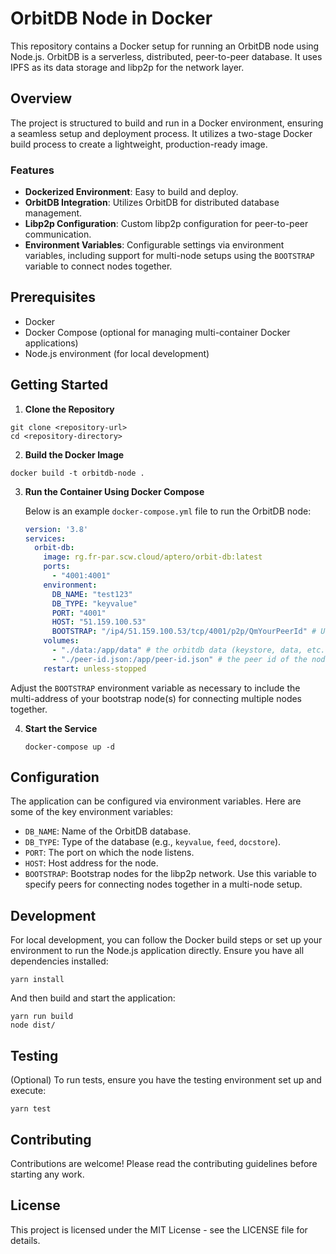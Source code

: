 # OrbitDB Node in Docker

This repository contains a Docker setup for running an OrbitDB node using Node.js. OrbitDB is a serverless, distributed, peer-to-peer database. It uses IPFS as its data storage and libp2p for the network layer.

## Overview

The project is structured to build and run in a Docker environment, ensuring a seamless setup and deployment process. It utilizes a two-stage Docker build process to create a lightweight, production-ready image.

### Features

- **Dockerized Environment**: Easy to build and deploy.
- **OrbitDB Integration**: Utilizes OrbitDB for distributed database management.
- **Libp2p Configuration**: Custom libp2p configuration for peer-to-peer communication.
- **Environment Variables**: Configurable settings via environment variables, including support for multi-node setups using the `BOOTSTRAP` variable to connect nodes together.

## Prerequisites

- Docker
- Docker Compose (optional for managing multi-container Docker applications)
- Node.js environment (for local development)

## Getting Started

1. **Clone the Repository**

```
git clone <repository-url>
cd <repository-directory>
```

2. **Build the Docker Image**

```
docker build -t orbitdb-node .
```

3. **Run the Container Using Docker Compose**

   Below is an example `docker-compose.yml` file to run the OrbitDB node:

   ```yaml
   version: '3.8'
   services:
     orbit-db:
       image: rg.fr-par.scw.cloud/aptero/orbit-db:latest
       ports:
         - "4001:4001"
       environment:
         DB_NAME: "test123"
         DB_TYPE: "keyvalue"
         PORT: "4001"
         HOST: "51.159.100.53"
         BOOTSTRAP: "/ip4/51.159.100.53/tcp/4001/p2p/QmYourPeerId" # Use when connecting nodes together
       volumes:
         - "./data:/app/data" # the orbitdb data (keystore, data, etc.)
         - "./peer-id.json:/app/peer-id.json" # the peer id of the node (public and private key) secret
       restart: unless-stopped
   ```

Adjust the `BOOTSTRAP` environment variable as necessary to include the multi-address of your bootstrap node(s) for connecting multiple nodes together.

4. **Start the Service**

   ```
   docker-compose up -d
   ```

## Configuration

The application can be configured via environment variables. Here are some of the key environment variables:

- `DB_NAME`: Name of the OrbitDB database.
- `DB_TYPE`: Type of the database (e.g., `keyvalue`, `feed`, `docstore`).
- `PORT`: The port on which the node listens.
- `HOST`: Host address for the node.
- `BOOTSTRAP`: Bootstrap nodes for the libp2p network. Use this variable to specify peers for connecting nodes together in a multi-node setup.

## Development

For local development, you can follow the Docker build steps or set up your environment to run the Node.js application directly. Ensure you have all dependencies installed:

```
yarn install
```

And then build and start the application:

```
yarn run build
node dist/
```

## Testing

(Optional) To run tests, ensure you have the testing environment set up and execute:

```
yarn test
```

## Contributing

Contributions are welcome! Please read the contributing guidelines before starting any work.

## License

This project is licensed under the MIT License - see the LICENSE file for details.
